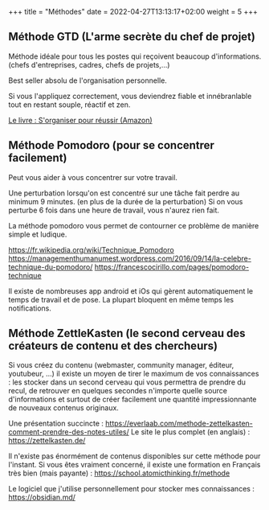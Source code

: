 +++
title = "Méthodes"
date =  2022-04-27T13:13:17+02:00
weight = 5
+++

## Méthode GTD (L'arme secrète du chef de projet)

Méthode idéale pour tous les postes qui reçoivent beaucoup d'informations. (chefs d'entreprises, cadres, chefs de projets,...)

Best seller absolu de l'organisation personnelle.

Si vous l'appliquez correctement, vous deviendrez fiable et innébranlable tout en restant souple, réactif et zen.

[Le livre : S'organiser pour réussir (Amazon)](https://www.amazon.fr/dp/B01NBI0NGW/ref=cm_sw_em_r_mt_dp_SMHNSMSG42WBEJZ0Y1BP)

## Méthode Pomodoro (pour se concentrer facilement)

Peut vous aider à vous concentrer sur votre travail.

Une perturbation lorsqu'on est concentré sur une tâche fait perdre au minimum 9 minutes. (en plus de la durée de la perturbation)
Si on vous perturbe 6 fois dans une heure de travail, vous n'aurez rien fait.

La méthode pomodoro vous permet de contourner ce problème de manière simple et ludique.

https://fr.wikipedia.org/wiki/Technique_Pomodoro
https://managementhumanumest.wordpress.com/2016/09/14/la-celebre-technique-du-pomodoro/
https://francescocirillo.com/pages/pomodoro-technique

Il existe de nombreuses app android et iOs qui gèrent automatiquement le temps de travail et de pose.
La plupart bloquent en même temps les notifications.

## Méthode ZettleKasten (le second cerveau des créateurs de contenu et des chercheurs)

Si vous créez du contenu (webmaster, community manager, éditeur, youtubeur, ...) il existe un moyen de tirer le maximum de vos connaissances : les stocker dans un second cerveau qui vous permettra de prendre du recul, de retrouver en quelques secondes n'importe quelle source d'informations et surtout de créer facilement une quantité impressionnante de nouveaux contenus originaux.

Une présentation succincte : https://everlaab.com/methode-zettelkasten-comment-prendre-des-notes-utiles/
Le site le plus complet (en anglais) : https://zettelkasten.de/

Il n'existe pas énormément de contenus disponibles sur cette méthode pour l'instant.
Si vous êtes vraiment concerné, il existe une formation en Français très bien (mais payante) : https://school.atomicthinking.fr/methode

Le logiciel que j'utilise personnellement pour stocker mes connaissances : https://obsidian.md/